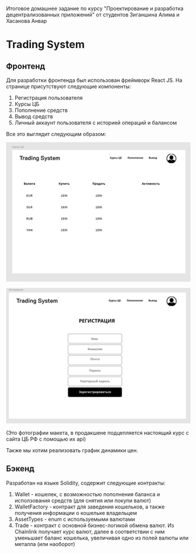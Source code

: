 Итоговое домашнее задание по курсу "Проектирование и разработка децентрализованных приложений" от студентов Зиганшина Алима и Хасанова Анвар


# Trading System

## Фронтенд

Для разработки фронтенда был использован фреймворк React JS. На странице присутствуют следующие компоненты:

1. Регистрация пользователя
2. Курсы ЦБ
3. Пополнение средств
4. Вывод средств
5. Личный аккаунт пользователя с историей операций и балансом

Все это выглядит следующим образом:

![Untitled](frontend/pic1.png)

![Untitled](frontend/pic2.png)

(Это фотографии макета, в продакшене подцепляется настоящий курс с сайта ЦБ РФ с помощью их api)

Также мы хотим реализовать график динамики цен.

## Бэкенд

Разработан на языке Solidity, содержит следующие контракты:

1. Wallet - кошелек, с возможностью пополнения баланса и исползования средств (для снятия или покупи валют)
2. WalletFactory - контракт для заведения кошельков, а также получения информации о кошельке владельцем
3. AssetTypes - enum с используемыми валютами
4. Trade - контракт с основной бизнес-логикой обмена валют. Из Chainlink получает курс валют, далее в соответствии с ним уменьшает баланс кошелька, увеличивая одно из полей валюты или металла (или наоборот)
